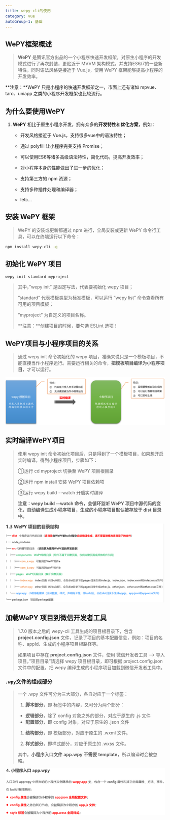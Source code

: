 ```yaml
---
title: wepy-cli的使用
category: vue
autoGroup-1: 基础
---
```


##  WePY框架概述

> **WePY** 是腾讯官方出品的一个小程序快速开发框架，对原生小程序的开发模式进行了再次封装，更贴近于 MVVM 架构模式，并支持ES6/7的一些新特性，同时语法风格更接近于 Vue.js，使用 WePY 框架能够提高小程序的开发效率。

**注意：**WePY 只是小程序的快速开发框架之一，市面上还有诸如 mpvue、taro、uniapp 之类的小程序开发框架也比较流行。

## 为什么要使用WePY

1. **WePY** 相比于原生小程序开发，拥有众多的**开发特性**和**优化方案**，例如：

   - 开发风格接近于 Vue.js，支持很多vue中的语法特性；

   - 通过 polyfill 让小程序完美支持 Promise；

   - 可以使用ES6等诸多高级语法特性，简化代码，提高开发效率；

   - 对小程序本身的性能做出了进一步的优化；

   - 支持第三方的 npm 资源；

   - 支持多种插件处理和编译器；

   - letc…

## **安装** **WePY** **框架**  

> WePY 的安装或更新都通过 npm 进行，全局安装或更新 WePY 命令行工具，可以在终端运行以下命令：

```bash
npm install wepy-cli -g
```

## 初始化 **WePY** **项目**  

```bash
wepy init standard myproject
```

> 其中，”wepy init” 是固定写法，代表要初始化 wepy 项目；
>
> ”standard” 代表模板类型为标准模板，可以运行 ”wepy list” 命令查看所有可用的项目模板；
>
>  ”myproject” 为自定义的项目名称。
>
> **注意：**创建项目的时候，要勾选 ESLint 选项！

## WePY项目与小程序项目的关系

> 通过 wepy init 命令初始化的 wepy 项目，准确来说只是一个模板项目，不能直接当作小程序运行。需要运行相关的命令，**把模板项目编译为小程序项目**，才可以运行。

![1582021822995](assets/1582021822995.png)

## 实时编译WePY项目

> 使用 wepy init 命令初始化项目后，只是得到了一个模板项目，如果想开启实时编译，得到小程序项目，步骤如下：
>
> ①运行 cd myproject 切换至 WePY 项目根目录
>
> ②运行 npm install 安装 WePY 项目依赖项
>
> ③运行 wepy build --watch 开启实时编译
>
> **注意：**wepy build --watch 命令，会循环监听 WePY 项目中源代码的变化，自动编译生成小程序项目，生成的小程序项目默认被存放于 dist 目录中**。**

![1582021954024](assets/1582021954024.png)

## 加载**WePY** **项目到微信开发者工具**  

> 1.7.0 版本之后的 wepy-cli 工具生成的项目根目录下，包含 **project.config.json** 文件，记录了项目的基本配置信息，例如：项目的名称、appId、生成的小程序项目根路径等。
>
> 如果项目中存在 **project.config.json** 文件，使用 微信开发者工具 --> 导入项目，”项目目录”请选择 wepy 项目根目录，即可根据 project.config.json 文件中的配置，把 wepy 编译生成的小程序项目加载到微信开发者工具中。

### `.wpy`文件的组成部分

> 一个 .wpy 文件可分为三大部分，各自对应于一个标签：
>
> 1.  **脚本部分**，即 <script></script> 标签中的内容，又可分为两个部分：
>    - **逻辑部分**，除了 config 对象之外的部分，对应于原生的 .js 文件
>    - **配置部分**，即 config 对象，对应于原生的 .json 文件
>
> 1. **结构部分**，即 <template></template> 模板部分，对应于原生的 .wxml 文件。
>
> 1. **样式部分**，即<style></style>样式部分，对应于原生的 .wxss 文件。
>
> 其中，**小程序入口文件** **app.wpy** **不需要** **template**，所以编译时会被忽略。

![1582022260306](assets/1582022260306.png)